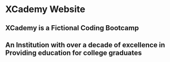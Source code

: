 # XCademy Website

## XCademy is a Fictional Coding Bootcamp

## An Institution with over a decade of excellence in Providing education for college graduates
